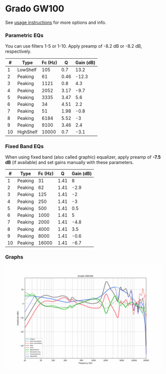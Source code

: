 # Grado GW100
See [usage instructions](https://github.com/jaakkopasanen/AutoEq#usage) for more options and info.

### Parametric EQs
You can use filters 1-5 or 1-10. Apply preamp of -8.2 dB or -8.2 dB, respectively.

|   # | Type      |   Fc (Hz) |    Q |   Gain (dB) |
|-----|-----------|-----------|------|-------------|
|   1 | LowShelf  |       105 | 0.7  |        13.2 |
|   2 | Peaking   |        61 | 0.46 |       -12.3 |
|   3 | Peaking   |      1121 | 0.8  |         4.3 |
|   4 | Peaking   |      2052 | 3.17 |        -9.7 |
|   5 | Peaking   |      3335 | 3.47 |         5.6 |
|   6 | Peaking   |        34 | 4.51 |         2.2 |
|   7 | Peaking   |        51 | 1.98 |        -0.8 |
|   8 | Peaking   |      6184 | 5.52 |        -3   |
|   9 | Peaking   |      9100 | 3.46 |         2.4 |
|  10 | HighShelf |     10000 | 0.7  |        -3.1 |

### Fixed Band EQs
When using fixed band (also called graphic) equalizer, apply preamp of **-7.5 dB** (if available) and set gains manually with these parameters.

|   # | Type    |   Fc (Hz) |    Q |   Gain (dB) |
|-----|---------|-----------|------|-------------|
|   1 | Peaking |        31 | 1.41 |         8   |
|   2 | Peaking |        62 | 1.41 |        -2.9 |
|   3 | Peaking |       125 | 1.41 |        -2   |
|   4 | Peaking |       250 | 1.41 |        -3   |
|   5 | Peaking |       500 | 1.41 |         0.5 |
|   6 | Peaking |      1000 | 1.41 |         5   |
|   7 | Peaking |      2000 | 1.41 |        -4.8 |
|   8 | Peaking |      4000 | 1.41 |         3.5 |
|   9 | Peaking |      8000 | 1.41 |        -0.6 |
|  10 | Peaking |     16000 | 1.41 |        -6.7 |

### Graphs
![](./Grado%20GW100.png)
